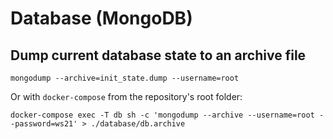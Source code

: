 # Database (MongoDB)

## Dump current database state to an archive file

    mongodump --archive=init_state.dump --username=root

Or with `docker-compose` from the repository's root folder:

    docker-compose exec -T db sh -c 'mongodump --archive --username=root --password=ws21' > ./database/db.archive
